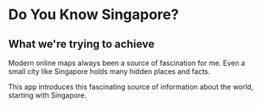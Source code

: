 # Do You Know Singapore?
## What we're trying to achieve
Modern online maps always been a source of fascination for me. Even a small city like Singapore holds many hidden places and facts.

This app introduces this fascinating source of information about the world, starting with Singapore.
